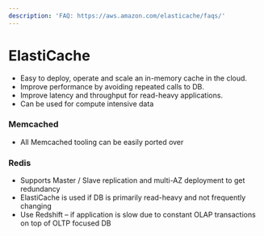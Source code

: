 ```yaml
---
description: 'FAQ: https://aws.amazon.com/elasticache/faqs/'
---
```


# ElastiCache

* Easy to deploy, operate and scale an in-memory cache in the cloud.
* Improve performance by avoiding repeated calls to DB.
* Improve latency and throughput for read-heavy applications.
* Can be used for compute intensive data

### **Memcached**

* All Memcached tooling can be easily ported over

### **Redis**

* Supports Master / Slave replication and multi-AZ deployment to get redundancy
* ElastiCache is used if DB is primarily read-heavy and not frequently changing
* Use Redshift – if application is slow due to constant OLAP transactions on top of OLTP focused DB

